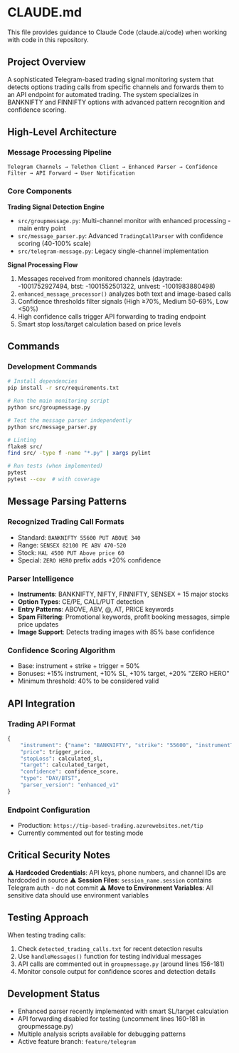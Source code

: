 # CLAUDE.md

This file provides guidance to Claude Code (claude.ai/code) when working with code in this repository.

## Project Overview

A sophisticated Telegram-based trading signal monitoring system that detects options trading calls from specific channels and forwards them to an API endpoint for automated trading. The system specializes in BANKNIFTY and FINNIFTY options with advanced pattern recognition and confidence scoring.

## High-Level Architecture

### Message Processing Pipeline
```
Telegram Channels → Telethon Client → Enhanced Parser → Confidence Filter → API Forward → User Notification
```

### Core Components

**Trading Signal Detection Engine**
- `src/groupmessage.py`: Multi-channel monitor with enhanced processing - main entry point
- `src/message_parser.py`: Advanced `TradingCallParser` with confidence scoring (40-100% scale)
- `src/telegram-message.py`: Legacy single-channel implementation

**Signal Processing Flow**
1. Messages received from monitored channels (daytrade: -1001752927494, btst: -1001552501322, univest: -1001983880498)
2. `enhanced_message_processor()` analyzes both text and image-based calls
3. Confidence thresholds filter signals (High ≥70%, Medium 50-69%, Low <50%)
4. High confidence calls trigger API forwarding to trading endpoint
5. Smart stop loss/target calculation based on price levels

## Commands

### Development Commands
```bash
# Install dependencies
pip install -r src/requirements.txt

# Run the main monitoring script
python src/groupmessage.py

# Test the message parser independently
python src/message_parser.py

# Linting
flake8 src/
find src/ -type f -name "*.py" | xargs pylint

# Run tests (when implemented)
pytest
pytest --cov  # with coverage
```

## Message Parsing Patterns

### Recognized Trading Call Formats
- Standard: `BANKNIFTY 55600 PUT ABOVE 340`
- Range: `SENSEX 82100 PE ABV 470-520`
- Stock: `HAL 4500 PUT Above price 60`
- Special: `ZERO HERO` prefix adds +20% confidence

### Parser Intelligence
- **Instruments**: BANKNIFTY, NIFTY, FINNIFTY, SENSEX + 15 major stocks
- **Option Types**: CE/PE, CALL/PUT detection
- **Entry Patterns**: ABOVE, ABV, @, AT, PRICE keywords
- **Spam Filtering**: Promotional keywords, profit booking messages, simple price updates
- **Image Support**: Detects trading images with 85% base confidence

### Confidence Scoring Algorithm
- Base: instrument + strike + trigger = 50%
- Bonuses: +15% instrument, +10% SL, +10% target, +20% "ZERO HERO"
- Minimum threshold: 40% to be considered valid

## API Integration

### Trading API Format
```python
{
    "instrument": {"name": "BANKNIFTY", "strike": "55600", "instrumentType": "PE"},
    "price": trigger_price,
    "stopLoss": calculated_sl,
    "target": calculated_target,
    "confidence": confidence_score,
    "type": "DAY/BTST",
    "parser_version": "enhanced_v1"
}
```

### Endpoint Configuration
- Production: `https://tip-based-trading.azurewebsites.net/tip`
- Currently commented out for testing mode

## Critical Security Notes

⚠️ **Hardcoded Credentials**: API keys, phone numbers, and channel IDs are hardcoded in source
⚠️ **Session Files**: `session_name.session` contains Telegram auth - do not commit
⚠️ **Move to Environment Variables**: All sensitive data should use environment variables

## Testing Approach

When testing trading calls:
1. Check `detected_trading_calls.txt` for recent detection results
2. Use `handleMessages()` function for testing individual messages
3. API calls are commented out in `groupmessage.py` (around lines 156-181)
4. Monitor console output for confidence scores and detection details

## Development Status

- Enhanced parser recently implemented with smart SL/target calculation
- API forwarding disabled for testing (uncomment lines 160-181 in groupmessage.py)
- Multiple analysis scripts available for debugging patterns
- Active feature branch: `feature/telegram`
